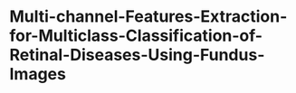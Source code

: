 # Multi-channel-Features-Extraction-for-Multiclass-Classification-of-Retinal-Diseases-Using-Fundus-Images
